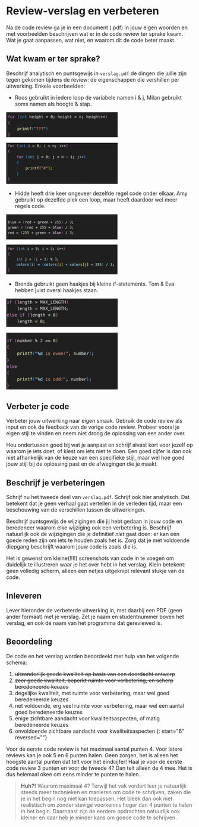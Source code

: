 # Review-verslag en verbeteren

Na de code review ga je in een document (.pdf) in jouw eigen woorden en met voorbeelden beschrijven wat er in de code review ter sprake kwam. Wat je gaat aanpassen, wat niet, en waarom dit de code beter maakt.

## Wat kwam er ter sprake?

Beschrijf analytisch en puntsgewijs in `verslag.pdf` de dingen die jullie zijn tegen gekomen tijdens de review: de eigenschappen die vershillen per uitwerking. Enkele voorbeelden:

* Roos gebruikt in iedere loop de variabele namen i & j, Milan gebruikt soms namen als hoogte & stap.

<img src="example1.png" alt="i & hoogte voorbeeld" width="300"/>

* Hidde heeft drie keer ongeveer dezelfde regel code onder elkaar. Amy gebruikt op dezelfde plek een loop, maar heeft daardoor wel meer regels code.

<img src="example2.png" alt="drie keer code voorbeeld" width="300"/>

* Brenda gebruikt geen haakjes bij kleine if-statements. Tom & Eva hebben juist overal haakjes staan.

<img src="example3.png" alt="if haakjes voorbeeld" width="300"/>

## Verbeter je code

Verbeter jouw uitwerking naar eigen smaak. Gebruik de code review als input en ook de feedback van de vorige code review. Probeer vooral je eigen stijl te vinden en neem niet droog de oplossing van een ander over.

Hou ondertussen goed bij wat je aanpast en schrijf alvast kort voor jezelf op waarom je iets doet, of kiest om iets niet te doen. Een goed cijfer is dan ook niet afhankelijk van de keuze van een specifieke stijl, maar wel hoe goed jouw stijl bij de oplossing past en de afwegingen die je maakt.

## Beschrijf je verbeteringen

Schrijf nu het tweede deel van `verslag.pdf`. Schrijf ook hier analytisch. Dat betekent dat je geen verhaal gaat vertellen in de verleden tijd, maar een beschouwing van de verschillen tussen de uitwerkingen.

Beschrijf puntsgewijs de wijzigingen die jij hebt gedaan in jouw code en beredeneer waarom elke wijziging ook een verbetering is. Beschrijf natuurlijk ook de wijzigingen die je definitief *niet* gaat doen: er kan een goede reden zijn om iets te houden zoals het is. Zorg dat je met voldoende diepgang beschrijft waarom jouw code is zoals die is.

Het is gewenst om kleine(!!!!) screenshots van code in te voegen om duidelijk te illustreren waar je het over hebt in het verslag. Klein betekent: geen volledig scherm, alleen een netjes uitgeknipt relevant stukje van de code.

## Inleveren

Lever hieronder de verbeterde uitwerking in, met daarbij een PDF (geen ander formaat) met je verslag. Zet je naam en studentnummer boven het verslag, en ook de naam van het programma dat gereviewed is.

## Beoordeling

De code en het verslag worden beoordeeld met hulp van het volgende schema:

1. ~~uitzonderlijk goede kwaliteit op basis van een doordacht ontwerp~~
2. ~~zeer goede kwaliteit, beperkt ruimte voor verbetering, en scherp beredeneerde keuzes~~
3. degelijke kwaliteit, met ruimte voor verbetering, maar wel goed beredeneerde keuzes
4. net voldoende, erg veel ruimte voor verbetering, maar wel een aantal goed beredeneerde keuzes
5. enige zichtbare aandacht voor kwaliteitsaspecten, of matig beredeneerde keuzes
6. onvoldoende zichtbare aandacht voor kwaliteitsaspecten
{: start="6" reversed=""}

Voor de eerste code review is het maximaal aantal punten 4. Voor latere reviews kan je ook 5 en 6 punten halen. Geen zorgen, het is alleen het hoogste aantal punten dat telt voor het eindcijfer! Haal je voor de eerste code review 3 punten en voor de tweede 4? Dan telt alleen de 4 mee. Het is dus helemaal okee om eens minder te punten te halen.

> **Huh?!** Waarom maximaal 4? Terwijl het vak vordert leer je natuurlijk steeds meer technieken en manieren om code te schrijven, zaken die je in het begin nog niet kan toepassen. Het bleek dan ook niet realistisch om zonder stevige voorkennis hoger dan 4 punten te halen in het begin. Daarnaast zijn de eerdere opdrachten natuurlijk ook kleiner en daar heb je minder kans om goede code te schrijven.